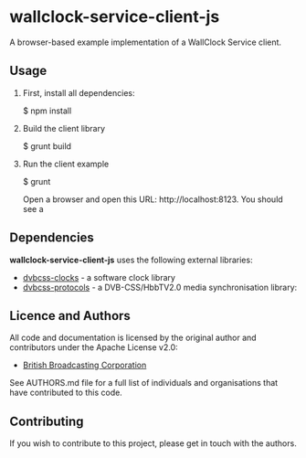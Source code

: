 

# wallclock-service-client-js

A browser-based example implementation of a WallClock Service client.

## Usage

1. First, install all dependencies:

    $ npm install

2. Build the client library

	$ grunt build

3. Run the client example

	$ grunt

	Open a browser and open this URL: http://localhost:8123. You should see a 





## Dependencies

**wallclock-service-client-js** uses the following external libraries:

* [dvbcss-clocks](https://github.com/bbc/dvbcss-clocks) - a software clock library
* [dvbcss-protocols](https://github.com/bbc/dvbcss-protocols) - a DVB-CSS/HbbTV2.0 media synchronisation library: 



## Licence and Authors

All code and documentation is licensed by the original author and contributors under the Apache License v2.0:

* [British Broadcasting Corporation](http://www.bbc.co.uk/rd) 


See AUTHORS.md file for a full list of individuals and organisations that have
contributed to this code.

## Contributing

If you wish to contribute to this project, please get in touch with the authors.

